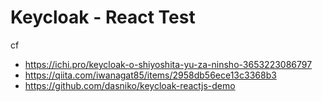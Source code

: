 # Keycloak - React Test

cf

- https://ichi.pro/keycloak-o-shiyoshita-yu-za-ninsho-3653223086797
- https://qiita.com/iwanagat85/items/2958db56ece13c3368b3
- https://github.com/dasniko/keycloak-reactjs-demo
